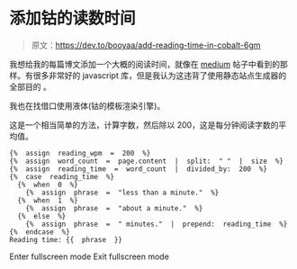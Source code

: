 # 添加钴的读数时间

> 原文：<https://dev.to/booyaa/add-reading-time-in-cobalt-6gm>

我想给我的每篇博文添加一个大概的阅读时间，就像在 [medium](https://medium.com) 帖子中看到的那样。有很多非常好的 javascript 库，但是我认为这违背了使用静态站点生成器的全部目的
。

我也在找借口使用液体(钴的模板渲染引擎)。

这是一个相当简单的方法，计算字数，然后除以 200，这是每分钟阅读字数的平均值。

```
{%  assign  reading_wpm  =  200  %}
{%  assign  word_count  =  page.content  |  split:  " "  |  size  %}
{%  assign  reading_time  =  word_count  |  divided_by:  200  %}
{%  case  reading_time  %}
  {%  when  0  %}
    {%  assign  phrase  =  "less than a minute."  %}
  {%  when  1  %}
    {%  assign  phrase  =  "about a minute."  %}
  {%  else  %}
    {%  assign  phrase  =  " minutes."  |  prepend:  reading_time  %}
{%  endcase  %}
Reading time: {{  phrase  }} 
```

Enter fullscreen mode Exit fullscreen mode